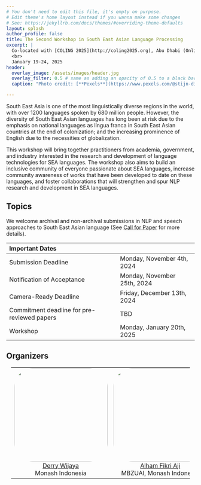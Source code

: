 ```yaml
---
# You don't need to edit this file, it's empty on purpose.
# Edit theme's home layout instead if you wanna make some changes
# See: https://jekyllrb.com/docs/themes/#overriding-theme-defaults
layout: splash
author_profile: false
title: The Second Workshop in South East Asian Language Processing
excerpt: |
  Co-located with [COLING 2025](http://coling2025.org), Abu Dhabi (Online)
  <br>
  January 19-24, 2025
header:
  overlay_image: /assets/images/header.jpg
  overlay_filter: 0.5 # same as adding an opacity of 0.5 to a black background
  caption: "Photo credit: [**Pexels**](https://www.pexels.com/@stijn-dijkstra-1306815/)"

---
```


South East Asia is one of the most linguistically diverse regions in the world, with over 1200 languages spoken by 680 million people. However, the diversity of South East Asian languages has long been at risk due to the emphasis on national languages as lingua franca in South East Asian countries at the end of colonization; and the increasing prominence of English due to the necessities of globalization. 

This workshop will bring together practitioners from academia, government, and industry interested in the research and development of language technologies for SEA languages. The workshop also aims to build an inclusive community of everyone passionate about SEA languages, increase community awareness of works that have been developed to date on these languages, and foster collaborations that will strengthen and spur NLP research and development in SEA languages. 

## Topics

We welcome archival and non-archival submissions in NLP and speech approaches to South East Asian language (See [Call for Paper](https://sealp-workshop.github.io/calls) for more details). 

| Important Dates |  |
| :---  | :--- |
| Submission Deadline | Monday, November 4th, 2024 |
| Notification of Acceptance | Monday, November 25th, 2024 |
| Camera-Ready Deadline |Friday, December 13th, 2024 |
| Commitment deadline for pre-reviewed papers | TBD |
| Workshop | Monday, January 20th, 2025 |

## Organizers

<table style="margin-left: auto; margin-right: auto; width: 95%;">
    <tbody>
        <tr>
            <td border="0" style="text-align:center; vertical-align: top;" width="20%"><img src="assets/images/derry.jpg" width="250px" style="border-radius: 20%"><br><a href="https://derrywijaya.github.io/web/">Derry Wijaya</a><br>Monash Indonesia</td>
            <td border="0" style="text-align:center; vertical-align: top;" width="20%"><img src="assets/images/aji.jpg" width="250px" style="border-radius: 20%"><br><a href="https://afaji.github.io/">Alham Fikri Aji</a><br>MBZUAI, Monash Indonesia</td>
            <td border="0" style="text-align:center; vertical-align: top;" width="20%"><img src="assets/images/clara.jpg" width="250px" style="border-radius: 20%"><br><a href="https://claravania.github.io">Clara Vania</a><br>Amazon</td>
           <td border="0" style="text-align:center; vertical-align: top;" width="20%"><img src="assets/images/genta.jpg" width="250px" style="border-radius: 20%"><br><a href="http://gentawinata.com/">Genta Indra Winata</a><br>Capital One</td>
            <td border="0" style="text-align:center; vertical-align: top;" width="20%"><img src="assets/images/ayu.jpg" width="250px" style="border-radius: 20%"><br><a href="https://www.itb.ac.id/staf/profil/ayu-purwarianti">Ayu Purwarianti</a><br>ITB</td>
        </tr>
    </tbody>
</table>
